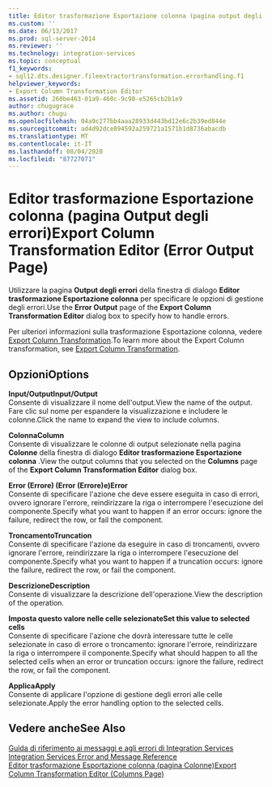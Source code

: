 ```yaml
---
title: Editor trasformazione Esportazione colonna (pagina output degli errori) | Microsoft Docs
ms.custom: ''
ms.date: 06/13/2017
ms.prod: sql-server-2014
ms.reviewer: ''
ms.technology: integration-services
ms.topic: conceptual
f1_keywords:
- sql12.dts.designer.fileextractortransformation.errorhandling.f1
helpviewer_keywords:
- Export Column Transformation Editor
ms.assetid: 260be463-01a9-460c-9c98-e5265cb2b1e9
author: chugugrace
ms.author: chugu
ms.openlocfilehash: 04a9c277bb4aaa28933d443bd12e6c2b39ed844e
ms.sourcegitcommit: ad4d92dce894592a259721a1571b1d8736abacdb
ms.translationtype: MT
ms.contentlocale: it-IT
ms.lasthandoff: 08/04/2020
ms.locfileid: "87727071"
---
```

# <a name="export-column-transformation-editor-error-output-page"></a><span data-ttu-id="34d8d-102">Editor trasformazione Esportazione colonna (pagina Output degli errori)</span><span class="sxs-lookup"><span data-stu-id="34d8d-102">Export Column Transformation Editor (Error Output Page)</span></span>
  <span data-ttu-id="34d8d-103">Utilizzare la pagina **Output degli errori** della finestra di dialogo **Editor trasformazione Esportazione colonna** per specificare le opzioni di gestione degli errori.</span><span class="sxs-lookup"><span data-stu-id="34d8d-103">Use the **Error Output** page of the **Export Column Transformation Editor** dialog box to specify how to handle errors.</span></span>  
  
 <span data-ttu-id="34d8d-104">Per ulteriori informazioni sulla trasformazione Esportazione colonna, vedere [Export Column Transformation](data-flow/transformations/export-column-transformation.md).</span><span class="sxs-lookup"><span data-stu-id="34d8d-104">To learn more about the Export Column transformation, see [Export Column Transformation](data-flow/transformations/export-column-transformation.md).</span></span>  
  
## <a name="options"></a><span data-ttu-id="34d8d-105">Opzioni</span><span class="sxs-lookup"><span data-stu-id="34d8d-105">Options</span></span>  
 <span data-ttu-id="34d8d-106">**Input/Output**</span><span class="sxs-lookup"><span data-stu-id="34d8d-106">**Input/Output**</span></span>  
 <span data-ttu-id="34d8d-107">Consente di visualizzare il nome dell'output.</span><span class="sxs-lookup"><span data-stu-id="34d8d-107">View the name of the output.</span></span> <span data-ttu-id="34d8d-108">Fare clic sul nome per espandere la visualizzazione e includere le colonne.</span><span class="sxs-lookup"><span data-stu-id="34d8d-108">Click the name to expand the view to include columns.</span></span>  
  
 <span data-ttu-id="34d8d-109">**Colonna**</span><span class="sxs-lookup"><span data-stu-id="34d8d-109">**Column**</span></span>  
 <span data-ttu-id="34d8d-110">Consente di visualizzare le colonne di output selezionate nella pagina **Colonne** della finestra di dialogo **Editor trasformazione Esportazione colonna** .</span><span class="sxs-lookup"><span data-stu-id="34d8d-110">View the output columns that you selected on the **Columns** page of the **Export Column Transformation Editor** dialog box.</span></span>  
  
 <span data-ttu-id="34d8d-111">**Error (Errore) (Error (Errore)e)**</span><span class="sxs-lookup"><span data-stu-id="34d8d-111">**Error**</span></span>  
 <span data-ttu-id="34d8d-112">Consente di specificare l'azione che deve essere eseguita in caso di errori, ovvero ignorare l'errore, reindirizzare la riga o interrompere l'esecuzione del componente.</span><span class="sxs-lookup"><span data-stu-id="34d8d-112">Specify what you want to happen if an error occurs: ignore the failure, redirect the row, or fail the component.</span></span>  
  
 <span data-ttu-id="34d8d-113">**Troncamento**</span><span class="sxs-lookup"><span data-stu-id="34d8d-113">**Truncation**</span></span>  
 <span data-ttu-id="34d8d-114">Consente di specificare l'azione da eseguire in caso di troncamenti, ovvero ignorare l'errore, reindirizzare la riga o interrompere l'esecuzione del componente.</span><span class="sxs-lookup"><span data-stu-id="34d8d-114">Specify what you want to happen if a truncation occurs: ignore the failure, redirect the row, or fail the component.</span></span>  
  
 <span data-ttu-id="34d8d-115">**Descrizione**</span><span class="sxs-lookup"><span data-stu-id="34d8d-115">**Description**</span></span>  
 <span data-ttu-id="34d8d-116">Consente di visualizzare la descrizione dell'operazione.</span><span class="sxs-lookup"><span data-stu-id="34d8d-116">View the description of the operation.</span></span>  
  
 <span data-ttu-id="34d8d-117">**Imposta questo valore nelle celle selezionate**</span><span class="sxs-lookup"><span data-stu-id="34d8d-117">**Set this value to selected cells**</span></span>  
 <span data-ttu-id="34d8d-118">Consente di specificare l'azione che dovrà interessare tutte le celle selezionate in caso di errore o troncamento: ignorare l'errore, reindirizzare la riga o interrompere il componente.</span><span class="sxs-lookup"><span data-stu-id="34d8d-118">Specify what should happen to all the selected cells when an error or truncation occurs: ignore the failure, redirect the row, or fail the component.</span></span>  
  
 <span data-ttu-id="34d8d-119">**Applica**</span><span class="sxs-lookup"><span data-stu-id="34d8d-119">**Apply**</span></span>  
 <span data-ttu-id="34d8d-120">Consente di applicare l'opzione di gestione degli errori alle celle selezionate.</span><span class="sxs-lookup"><span data-stu-id="34d8d-120">Apply the error handling option to the selected cells.</span></span>  
  
## <a name="see-also"></a><span data-ttu-id="34d8d-121">Vedere anche</span><span class="sxs-lookup"><span data-stu-id="34d8d-121">See Also</span></span>  
 <span data-ttu-id="34d8d-122">[Guida di riferimento ai messaggi e agli errori di Integration Services](../../2014/integration-services/integration-services-error-and-message-reference.md) </span><span class="sxs-lookup"><span data-stu-id="34d8d-122">[Integration Services Error and Message Reference](../../2014/integration-services/integration-services-error-and-message-reference.md) </span></span>  
 [<span data-ttu-id="34d8d-123">Editor trasformazione Esportazione colonna &#40;pagina Colonne&#41;</span><span class="sxs-lookup"><span data-stu-id="34d8d-123">Export Column Transformation Editor &#40;Columns Page&#41;</span></span>](../../2014/integration-services/export-column-transformation-editor-columns-page.md)  
  
  
